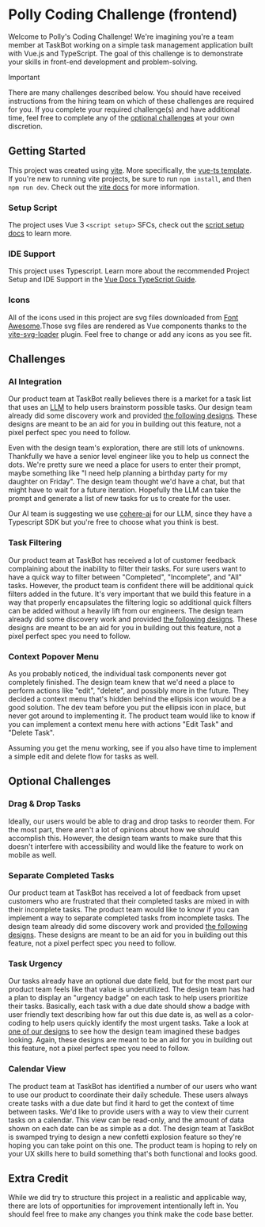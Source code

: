 # Polly Coding Challenge (frontend)

Welcome to Polly's Coding Challenge! We're imagining you're a team member at TaskBot working on a simple task management application built with Vue.js and TypeScript. The goal of this challenge is to demonstrate your skills in front-end development and problem-solving. 

> [!IMPORTANT]
> There are many challenges described below. You should have received instructions from the hiring team on which of these challenges are required for you. If you complete your required challenge(s) and have additional time, feel free to complete any of the [optional challenges](#optional-challenges) at your own discretion.

## Getting Started

This project was created using [vite](https://vite.dev/guide/). More specifically, the [vue-ts template](https://vite.new/vue-ts). If you're new to running vite projects, be sure to run `npm install`, and then `npm run dev`. Check out the [vite docs](https://vite.dev/guide/cli.html#dev-server) for more information.

### Setup Script

The project uses Vue 3 `<script setup>` SFCs, check out the [script setup docs](https://v3.vuejs.org/api/sfc-script-setup.html#sfc-script-setup) to learn more.

### IDE Support

This project uses Typescript. Learn more about the recommended Project Setup and IDE Support in the [Vue Docs TypeScript Guide](https://vuejs.org/guide/typescript/overview.html#project-setup).

### Icons

All of the icons used in this project are svg files downloaded from [Font Awesome](https://fontawesome.com/).Those svg files are rendered as Vue components thanks to the [vite-svg-loader](https://github.com/jpkleemans/vite-svg-loader) plugin. Feel free to change or add any icons as you see fit.

## Challenges

### AI Integration

Our product team at TaskBot really believes there is a market for a task list that uses an [LLM](https://en.wikipedia.org/wiki/Large_language_model) to help users brainstorm possible tasks. Our design team already did some discovery work and provided [the following designs](https://www.figma.com/design/cXVlfJKpDi3s8afFAghLzk/Front-End-Assessment). These designs are meant to be an aid for you in building out this feature, not a pixel perfect spec you need to follow.

Even with the design team's exploration, there are still lots of unknowns. Thankfully we have a senior level engineer like you to help us connect the dots. We're pretty sure we need a place for users to enter their prompt, maybe something like "I need help planning a birthday party for my daughter on Friday". The design team thought we'd have a chat, but that might have to wait for a future iteration. Hopefully the LLM can take the prompt and generate a list of new tasks for us to create for the user.

Our AI team is suggesting we use [cohere-ai](https://github.com/cohere-ai/cohere-typescript) for our LLM, since they have a Typescript SDK but you're free to choose what you think is best.

### Task Filtering

Our product team at TaskBot has received a lot of customer feedback complaining about the inability to filter their tasks. For sure users want to have a quick way to filter between "Completed", "Incomplete", and "All" tasks. However, the product team is confident there will be additional quick filters added in the future. It's very important that we build this feature in a way that properly encapsulates the filtering logic so additional quick filters can be added without a heavily lift from our engineers. The design team already did some discovery work and provided [the following designs](https://www.figma.com/design/cXVlfJKpDi3s8afFAghLzk/Front-End-Assessment?node-id=52-245). These designs are meant to be an aid for you in building out this feature, not a pixel perfect spec you need to follow.

### Context Popover Menu

As you probably noticed, the individual task components never got completely finished. The design team knew that we'd need a place to perform actions like "edit", "delete", and possibly more in the future. They decided a context menu that's hidden behind the ellipsis icon would be a good solution. The dev team before you put the ellipsis icon in place, but never got around to implementing it. The product team would like to know if you can implement a context menu here with actions "Edit Task" and "Delete Task". 

Assuming you get the menu working, see if you also have time to implement a simple edit and delete flow for tasks as well.

## Optional Challenges

### Drag & Drop Tasks

Ideally, our users would be able to drag and drop tasks to reorder them. For the most part, there aren't a lot of opinions about how we should accomplish this. However, the design team wants to make sure that this doesn't interfere with accessibility and would like the feature to work on mobile as well.

### Separate Completed Tasks

Our product team at TaskBot has received a lot of feedback from upset customers who are frustrated that their completed tasks are mixed in with their incomplete tasks. The product team would like to know if you can implement a way to separate completed tasks from incomplete tasks. The design team already did some discovery work and provided [the following designs](https://www.figma.com/design/cXVlfJKpDi3s8afFAghLzk/Front-End-Assessment?node-id=52-245). These designs are meant to be an aid for you in building out this feature, not a pixel perfect spec you need to follow.

### Task Urgency

Our tasks already have an optional due date field, but for the most part our product team feels like that value is underutilized. The design team has had a plan to display an "urgency badge" on each task to help users prioritize their tasks. Basically, each task with a due date should show a badge with user friendly text describing how far out this due date is, as well as a color-coding to help users quickly identify the most urgent tasks. Take a look at [one of our designs](https://www.figma.com/design/cXVlfJKpDi3s8afFAghLzk/Front-End-Assessment?node-id=52-245) to see how the design team imagined these badges looking. Again, these designs are meant to be an aid for you in building out this feature, not a pixel perfect spec you need to follow.

### Calendar View

The product team at TaskBot has identified a number of our users who want to use our product to coordinate their daily schedule. These users always create tasks with a due date but find it hard to get the context of time between tasks. We'd like to provide users with a way to view their current tasks on a calendar. This view can be read-only, and the amount of data shown on each date can be as simple as a dot. The design team at TaskBot is swamped trying to design a new confetti explosion feature so they're hoping you can take point on this one. The product team is hoping to rely on your UX skills here to build something that's both functional and looks good.

## Extra Credit

While we did try to structure this project in a realistic and applicable way, there are lots of opportunities for improvement intentionally left in. You should feel free to make any changes you think make the code base better.
